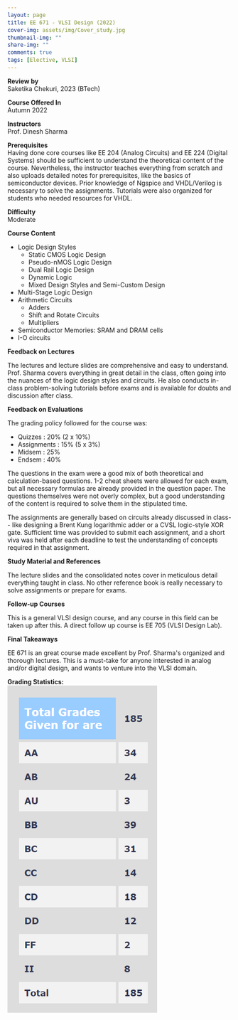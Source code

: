```yaml
---
layout: page
title: EE 671 - VLSI Design (2022)
cover-img: assets/img/Cover_study.jpg
thumbnail-img: ""
share-img: ""
comments: true
tags: [Elective, VLSI]
---
```


**Review by**  
Saketika Chekuri, 2023 (BTech)

**Course Offered In**  
Autumn 2022

**Instructors**  
Prof. Dinesh Sharma

**Prerequisites**  
Having done core courses like EE 204 (Analog Circuits) and EE 224 (Digital Systems) should be sufficient to understand the theoretical content of the course. Nevertheless, the instructor teaches everything from scratch and also uploads detailed notes for prerequisites, like the basics of semiconductor devices.
Prior knowledge of Ngspice and VHDL/Verilog is necessary to solve the assignments. Tutorials were also organized for students who needed resources for VHDL.

**Difficulty**  
Moderate

**Course Content** 

- Logic Design Styles
	-  Static CMOS Logic Design
	-  Pseudo-nMOS Logic Design
	-  Dual Rail Logic Design
	-  Dynamic Logic
	-  Mixed Design Styles and Semi-Custom Design
- Multi-Stage Logic Design
- Arithmetic Circuits
	- Adders
	- Shift and Rotate Circuits
	- Multipliers
-  Semiconductor Memories: SRAM and DRAM cells
-  I-O circuits

**Feedback on Lectures**  

The lectures and lecture slides are comprehensive and easy to understand. Prof. Sharma covers everything in great detail in the class, often going into the nuances of the logic design styles and circuits. He also conducts in-class problem-solving tutorials before exams and is available for doubts and discussion after class.

**Feedback on Evaluations**  

The grading policy followed for the course was:

- Quizzes     : 20% (2 x 10%)
- Assignments : 15% (5 x 3%)
- Midsem      : 25%
- Endsem      : 40%

The questions in the exam were a good mix of both theoretical and calculation-based questions. 1-2 cheat sheets were allowed for each exam, but all necessary formulas are already provided in the question paper. The questions themselves were not overly complex, but a good understanding of the content is required to solve them in the stipulated time.

The assignments are generally based on circuits already discussed in class-- like designing a Brent Kung logarithmic adder or a CVSL logic-style XOR gate. Sufficient time was provided to submit each assignment, and a short viva was held after each deadline to test the understanding of concepts required in that assignment.

**Study Material and References**  

The lecture slides and the consolidated notes cover in meticulous detail everything taught in class. No other reference book is really necessary to solve assignments or prepare for exams.


**Follow-up Courses**  

This is a general VLSI design course, and any course in this field can be taken up after this. A direct follow up course is EE 705 (VLSI Design Lab).

**Final Takeaways**  

EE 671 is an great course made excellent by Prof. Sharma's organized and thorough lectures. This is a must-take for anyone interested in analog and/or digital design, and wants to venture into the VLSI domain.

**Grading Statistics:**  
![Grades](EE671_2022_grades.png)
